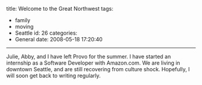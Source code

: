 title: Welcome to the Great Northwest
tags:
  - family
  - moving
  - Seattle
id: 26
categories:
  - General
date: 2008-05-18 17:20:40
---

Julie, Abby, and I have left Provo for the summer.  I have started an internship as a Software Developer with Amazon.com.  We are living in downtown Seattle, and are still recovering from culture shock.  Hopefully, I will soon get back to writing regularly.